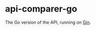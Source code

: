 # api-comparer-go
The Go version of the API, running on [Gin](https://github.com/gin-gonic/gin#gin-web-framework).
